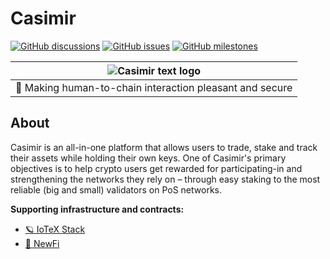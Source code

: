 # Casimir

[![GitHub discussions](https://consensusnetworks-shields.herokuapp.com/github/discussions/consensusnetworks/casimir)](https://github.com/consensusnetworks/casimir/discussions)
[![GitHub issues](https://consensusnetworks-shields.herokuapp.com/github/issues/consensusnetworks/casimir)](https://github.com/consensusnetworks/casimir/issues)
[![GitHub milestones](https://consensusnetworks-shields.herokuapp.com/github/milestones/all/consensusnetworks/casimir)](https://github.com/consensusnetworks/casimir/milestones)

| ![Casimir text logo](https://user-images.githubusercontent.com/32200924/169926563-5a12f3c0-de02-417c-97b0-e4d7e2cc2024.svg) | 
|:--:| 
| 👾 Making human-to-chain interaction pleasant and secure |

## About

Casimir is an all-in-one platform that allows users to trade, stake and track their assets while holding their own keys. One of Casimir's primary objectives is to help crypto users get rewarded for participating-in and strengthening the networks they rely on – through easy staking to the most reliable (big and small) validators on PoS networks.

**Supporting infrastructure and contracts:**
- [🪐 IoTeX Stack](https://github.com/consensusnetworks/iotex-stack)
- [🦮 NewFi](https://github.com/consensusnetworks/newfi)
